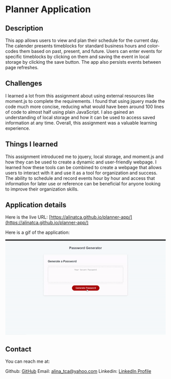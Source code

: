 # Planner Application
## Description

This app allows users to view and plan their schedule for the current day. The calender presents timeblocks for standard business hours and color-codes them based on past, present, and future. Users can enter events for specific timeblocks by clicking on them and saving the event in local storage by clicking the save button. The app also persists events between page refreshes.


## Challenges
I learned a lot from this assignment about using external resources like moment.js to complete the requirements. I found that using jquery made the code much more concise, reducing what would have been around 100 lines of code to almost half using plain JavaScript. I also gained an understanding of local storage and how it can be used to access saved information at any time. Overall, this assignment was a valuable learning experience.


## Things I learned

This assignment introduced me to jquery, local storage, and moment.js and how they can be used to create a dynamic and user-friendly webpage. I learned how these tools can be combined to create a webpage that allows users to interact with it and use it as a tool for organization and success. The ability to schedule and record events hour by hour and access that information for later use or reference can be beneficial for anyone looking to improve their organization skills.

## Application details

Here is the live URL: [https://alinatca.github.io/planner-app/](https://alinatca.github.io/planner-app/)

Here is a gif of the application: 

![website-layout](https://github.com/alinatca/password-generator/blob/2d22fdbbd42be441d41c87fad75b7cf648368807/assets/images/password-generator.gif)

## Contact

You can reach me at:

Github: [GitHub](https://github.com/alinatca)
Email: alina_tca@yahoo.com
Linkedin: [LinkedIn Profile](https://www.linkedin.com/in/alina-tudor-7a1047168/)
